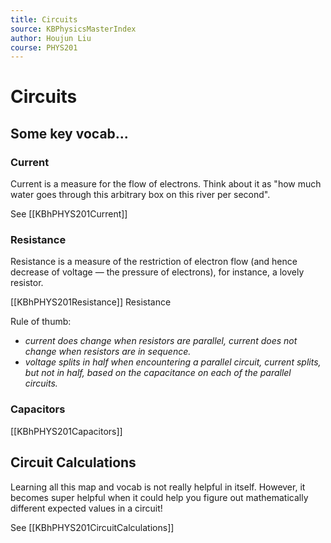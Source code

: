 ```yaml
---
title: Circuits 
source: KBPhysicsMasterIndex
author: Houjun Liu
course: PHYS201
---
```


# Circuits
## Some key vocab...
### Current
Current is a measure for the flow of electrons. Think about it as "how much water goes through this arbitrary box on this river per second".

See [[KBhPHYS201Current]]

### Resistance
Resistance is a measure of the restriction of electron flow (and hence decrease of voltage — the pressure of electrons), for instance, a lovely resistor.

[[KBhPHYS201Resistance]] Resistance 

Rule of thumb: 

- *current does change when resistors are parallel, current does not change when resistors are in sequence.*
- *voltage splits in half when encountering a parallel circuit, current splits, but not in half, based on the capacitance on each of the parallel circuits.*

### Capacitors
[[KBhPHYS201Capacitors]]

## Circuit Calculations
Learning all this map and vocab is not really helpful in itself. However, it becomes super helpful when it could help you figure out mathematically different expected values in a circuit!

See [[KBhPHYS201CircuitCalculations]]


